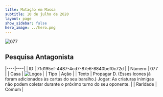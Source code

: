 ```yaml
---
title: Mutação em Massa
subtitle: 10 de julho de 2020
layout: page
show_sidebar: false
hero_image: ../hero.png
---
```


![077](https://cdn.keyforgegame.com/media/card_front/pt/479_077_VQXQ6MGMJVCJ_pt.png)

## Pesquisa Antagonista

|----|----|
| ID | 71d195ef-4487-4cd7-87e6-8840bef0c72d |
| Número | 077 |
| Casa | ![Logos](https://archonarcana.com/images/thumb/c/ce/Logos.png/22px-Logos.png "Logos") |
| Tipo | Ação |
| Texto | Propagar D. (Esses ícones já foram adicionados às cartas do seu baralho.)  Jogar: As criaturas inimigas não podem coletar durante o próximo turno do seu oponente. |
| Raridade | Comum |
